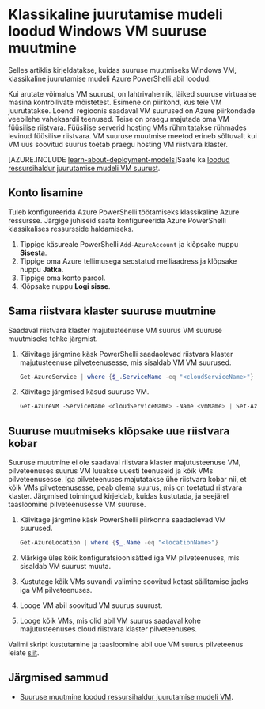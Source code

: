 <properties
    pageTitle="Klassikalise Windowsi VM suuruse | Microsoft Azure'i"
    description="Suuruse muutmine Windowsi virtuaalse masina loodud klassikaline juurutamise mudeli, Azure PowerShelli kaudu."
    services="virtual-machines-windows"
    documentationCenter=""
    authors="Drewm3"
    manager="timlt"
    editor=""
    tags="azure-service-management"/>

<tags
    ms.service="virtual-machines-windows"
    ms.workload="na"
    ms.tgt_pltfrm="vm-windows"
    ms.devlang="na"
    ms.topic="article"
    ms.date="10/19/2016"
    ms.author="drewm"/>


# <a name="resize-a-windows-vm-created-in-the-classic-deployment-model"></a>Klassikaline juurutamise mudeli loodud Windows VM suuruse muutmine

Selles artiklis kirjeldatakse, kuidas suuruse muutmiseks Windows VM, klassikaline juurutamise mudeli Azure PowerShelli abil loodud.

Kui arutate võimalus VM suurust, on lahtrivahemik, läiked suuruse virtuaalse masina kontrollivate mõistetest. Esimene on piirkond, kus teie VM juurutatakse. Loendi regioonis saadaval VM suurused on Azure piirkondade veebilehe vahekaardil teenused. Teise on praegu majutada oma VM füüsilise riistvara. Füüsilise serverid hosting VMs rühmitatakse rühmades levinud füüsilise riistvara. VM suuruse muutmise meetod erineb sõltuvalt kui VM uus soovitud suurus toetab praegu hosting VM riistvara klaster.

[AZURE.INCLUDE [learn-about-deployment-models](../../includes/learn-about-deployment-models-classic-include.md)]Saate ka [loodud ressursihaldur juurutamise mudeli VM suurust](virtual-machines-windows-resize-vm.md).


## <a name="add-your-account"></a>Konto lisamine

Tuleb konfigureerida Azure PowerShelli töötamiseks klassikaline Azure ressursse. Järgige juhiseid saate konfigureerida Azure PowerShelli klassikalises ressursside haldamiseks.

1. Tippige käsureale PowerShelli `Add-AzureAccount` ja klõpsake nuppu **Sisesta**. 
2. Tippige oma Azure tellimusega seostatud meiliaadress ja klõpsake nuppu **Jätka**. 
3. Tippige oma konto parool. 
4. Klõpsake nuppu **Logi sisse**. 


## <a name="resize-in-the-same-hardware-cluster"></a>Sama riistvara klaster suuruse muutmine

Saadaval riistvara klaster majutusteenuse VM suurus VM suuruse muutmiseks tehke järgmist.

1. Käivitage järgmine käsk PowerShelli saadaolevad riistvara klaster majutusteenuse pilveteenusesse, mis sisaldab VM VM suurused.

    ```powershell
    Get-AzureService | where {$_.ServiceName -eq "<cloudServiceName>"}
    ```

2. Käivitage järgmised käsud suuruse VM.

    ```powershell
    Get-AzureVM -ServiceName <cloudServiceName> -Name <vmName> | Set-AzureVMSize -InstanceSize <newVMSize> | Update-AzureVM
    ```

## <a name="resize-on-a-new-hardware-cluster"></a>Suuruse muutmiseks klõpsake uue riistvara kobar

Suuruse muutmine ei ole saadaval riistvara klaster majutusteenuse VM, pilveteenuses suurus VM luuakse uuesti teenuseid ja kõik VMs pilveteenusesse. Iga pilveteenuses majutatakse ühe riistvara kobar nii, et kõik VMs pilveteenusesse, peab olema suurus, mis on toetatud riistvara klaster. Järgmised toimingud kirjeldab, kuidas kustutada, ja seejärel taasloomine pilveteenusesse VM suuruse.

1. Käivitage järgmine käsk PowerShelli piirkonna saadaolevad VM suurused. 

    ```powershell
    Get-AzureLocation | where {$_.Name -eq "<locationName>"}
    ```

2. Märkige üles kõik konfiguratsioonisätted iga VM pilveteenuses, mis sisaldab VM suurust muuta. 
3. Kustutage kõik VMs suvandi valimine soovitud ketast säilitamise jaoks iga VM pilveteenuses.
4. Looge VM abil soovitud VM suurus suurust.
5. Looge kõik VMs, mis olid abil VM suurus saadaval kohe majutusteenuses cloud riistvara klaster pilveteenuses.

Valimi skript kustutamine ja taasloomine abil uue VM suurus pilveteenus leiate [siit](https://github.com/Azure/azure-vm-scripts). 


## <a name="next-steps"></a>Järgmised sammud

- [Suuruse muutmine loodud ressursihaldur juurutamise mudeli VM](virtual-machines-windows-resize-vm.md).